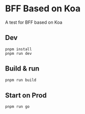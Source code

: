 # BFF Based on Koa

A test for BFF based on Koa

## Dev

```shell
pnpm install
pnpm run dev
```

## Build & run

```sh
pnpm run build
```

## Start on Prod

```sh
pnpm run go
```

